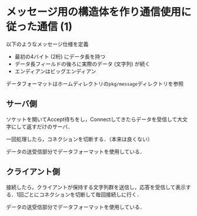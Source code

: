 # メッセージ用の構造体を作り通信使用に従った通信 (1)
以下のようなメッセージ仕様を定義

- 最初の4バイト (2桁) にデータ長を持つ
- データ長フィールドの後ろに実際のデータ (文字列) が続く
- エンディアンはビッグエンディアン

データフォーマットはホームディレクトリの`pkg/message`ディレクトリを参照

## サーバ側
ソケットを開いてAccept待ちをし，Connectしてきたらデータを受信して大文字にして返すだけのサーバ．

一回処理したら，コネクションを切断する．（本来は良くない）

データの送受信部分でデータフォーマットを使用している．

## クライアント側
接続したら，クライアントが保持する文字列群を送信し，応答を受信して表示する．1回ごとにコネクションを切断して毎回接続しに行く．

データの送受信部分でデータフォーマットを使用している．